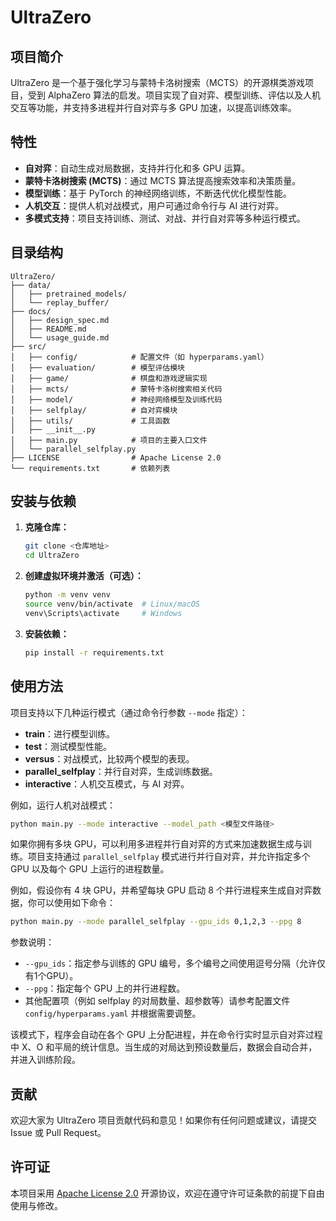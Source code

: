 # UltraZero

## 项目简介

UltraZero 是一个基于强化学习与蒙特卡洛树搜索（MCTS）的开源棋类游戏项目，受到 AlphaZero 算法的启发。项目实现了自对弈、模型训练、评估以及人机交互等功能，并支持多进程并行自对弈与多 GPU 加速，以提高训练效率。

## 特性

- **自对弈**：自动生成对局数据，支持并行化和多 GPU 运算。
- **蒙特卡洛树搜索 (MCTS)**：通过 MCTS 算法提高搜索效率和决策质量。
- **模型训练**：基于 PyTorch 的神经网络训练，不断迭代优化模型性能。
- **人机交互**：提供人机对战模式，用户可通过命令行与 AI 进行对弈。
- **多模式支持**：项目支持训练、测试、对战、并行自对弈等多种运行模式。

## 目录结构

```
UltraZero/
├── data/
│   ├── pretrained_models/
│   └── replay_buffer/
├── docs/
│   ├── design_spec.md
│   ├── README.md
│   └── usage_guide.md
├── src/
│   ├── config/            # 配置文件（如 hyperparams.yaml）
│   ├── evaluation/        # 模型评估模块
│   ├── game/              # 棋盘和游戏逻辑实现
│   ├── mcts/              # 蒙特卡洛树搜索相关代码
│   ├── model/             # 神经网络模型及训练代码
│   ├── selfplay/          # 自对弈模块
│   ├── utils/             # 工具函数
│   ├── __init__.py
│   ├── main.py            # 项目的主要入口文件
│   └── parallel_selfplay.py
├── LICENSE                # Apache License 2.0
└── requirements.txt       # 依赖列表
```

## 安装与依赖

1. **克隆仓库：**
   ```bash
   git clone <仓库地址>
   cd UltraZero
   ```

2. **创建虚拟环境并激活（可选）：**
   ```bash
   python -m venv venv
   source venv/bin/activate  # Linux/macOS
   venv\Scripts\activate     # Windows
   ```

3. **安装依赖：**
   ```bash
   pip install -r requirements.txt
   ```

## 使用方法

项目支持以下几种运行模式（通过命令行参数 `--mode` 指定）：

- **train**：进行模型训练。
- **test**：测试模型性能。
- **versus**：对战模式，比较两个模型的表现。
- **parallel_selfplay**：并行自对弈，生成训练数据。
- **interactive**：人机交互模式，与 AI 对弈。

例如，运行人机对战模式：
```bash
python main.py --mode interactive --model_path <模型文件路径>
```

如果你拥有多块 GPU，可以利用多进程并行自对弈的方式来加速数据生成与训练。项目支持通过 `parallel_selfplay` 模式进行并行自对弈，并允许指定多个 GPU 以及每个 GPU 上运行的进程数量。

例如，假设你有 4 块 GPU，并希望每块 GPU 启动 8 个并行进程来生成自对弈数据，你可以使用如下命令：

```bash
python main.py --mode parallel_selfplay --gpu_ids 0,1,2,3 --ppg 8
```

参数说明：  
- `--gpu_ids`：指定参与训练的 GPU 编号，多个编号之间使用逗号分隔（允许仅有1个GPU）。  
- `--ppg`：指定每个 GPU 上的并行进程数。  
- 其他配置项（例如 selfplay 的对局数量、超参数等）请参考配置文件 `config/hyperparams.yaml` 并根据需要调整。

该模式下，程序会自动在各个 GPU 上分配进程，并在命令行实时显示自对弈过程中 X、O 和平局的统计信息。当生成的对局达到预设数量后，数据会自动合并，并进入训练阶段。

## 贡献

欢迎大家为 UltraZero 项目贡献代码和意见！如果你有任何问题或建议，请提交 Issue 或 Pull Request。

## 许可证

本项目采用 [Apache License 2.0](LICENSE) 开源协议，欢迎在遵守许可证条款的前提下自由使用与修改。
